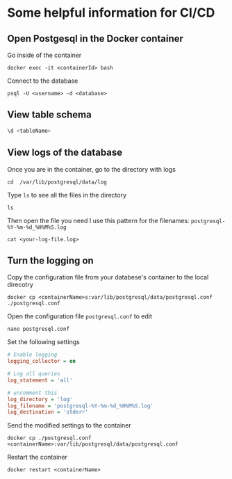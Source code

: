 # Some helpful information for CI/CD
## Open Postgesql in the Docker container
Go inside of the container
```console
docker exec -it <containerId> bash
```
Connect to the database
```console
psql -U <username> -d <database>
```
## View table schema
```sql
\d <tableName>
```
## View logs of the database
Once you are in the container, go to the directory with logs
```console
cd  /var/lib/postgresql/data/log
```
Type ```ls``` to see all the files in the directory
```console
ls
```
Then open the file you need
I use this pattern for the filenames: ```postgresql-%Y-%m-%d_%H%M%S.log```
```console
cat <your-log-file.log>
```
## Turn the logging on
Copy the configuration file from your databese's container to the local direcotry
```console
docker cp <containerName>s:var/lib/postgresql/data/postgresql.conf ./postgresql.conf
```
Open the configuration file ```postgresql.conf``` to edit
```console
nano postgresql.conf
```
Set the following settings
```ini
# Enable logging
logging_collector = on

# Log all queries
log_statement = 'all'

# uncomment this
log_directory = 'log'
log_filename = 'postgresql-%Y-%m-%d_%H%M%S.log'
log_destination = 'stderr'
```
Send the modified settings to the container
```console
docker cp ./postgresql.conf <containerName>:var/lib/postgresql/data/postgresql.conf
```
Restart the container
```console
docker restart <containerName>
```

